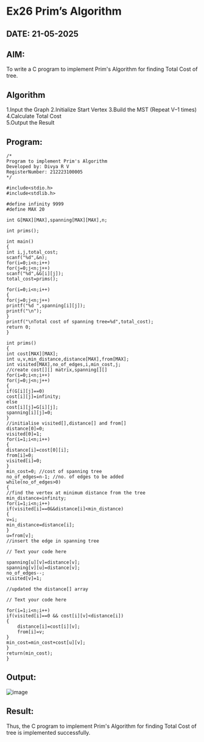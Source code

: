 # Ex26 Prim’s Algorithm
## DATE: 21-05-2025
## AIM:
To write a C program to implement Prim's Algorithm for finding Total Cost of tree.

## Algorithm
1.Input the Graph 
2.Initialize Start Vertex 
3.Build the MST (Repeat V–1 times) 
4.Calculate Total Cost  
5.Output the Result  

## Program:
```
/*
Program to implement Prim's Algorithm
Developed by: Divya R V
RegisterNumber: 212223100005 
*/
```
```
#include<stdio.h>
#include<stdlib.h>
 
#define infinity 9999
#define MAX 20
 
int G[MAX][MAX],spanning[MAX][MAX],n;
 
int prims();
 
int main()
{
int i,j,total_cost;
scanf("%d",&n);
for(i=0;i<n;i++)
for(j=0;j<n;j++)
scanf("%d",&G[i][j]);
total_cost=prims();

for(i=0;i<n;i++)
{
for(j=0;j<n;j++)
printf("%d ",spanning[i][j]);
printf("\n");
}
printf("\nTotal cost of spanning tree=%d",total_cost);
return 0;
}
 
int prims()
{
int cost[MAX][MAX];
int u,v,min_distance,distance[MAX],from[MAX];
int visited[MAX],no_of_edges,i,min_cost,j;
//create cost[][] matrix,spanning[][]
for(i=0;i<n;i++)
for(j=0;j<n;j++)
{
if(G[i][j]==0)
cost[i][j]=infinity;
else
cost[i][j]=G[i][j];
spanning[i][j]=0;
}
//initialise visited[],distance[] and from[]
distance[0]=0;
visited[0]=1;
for(i=1;i<n;i++)
{
distance[i]=cost[0][i];
from[i]=0;
visited[i]=0;
}
min_cost=0; //cost of spanning tree
no_of_edges=n-1; //no. of edges to be added
while(no_of_edges>0)
{
//find the vertex at minimum distance from the tree
min_distance=infinity;
for(i=1;i<n;i++)
if(visited[i]==0&&distance[i]<min_distance)
{
v=i;
min_distance=distance[i];
}
u=from[v];
//insert the edge in spanning tree

// Text your code here

spanning[u][v]=distance[v];
spanning[v][u]=distance[v];
no_of_edges--;
visited[v]=1;

//updated the distance[] array

// Text your code here

for(i=1;i<n;i++)
if(visited[i]==0 && cost[i][v]<distance[i])
{
    distance[i]=cost[i][v];
    from[i]=v;
}
min_cost=min_cost+cost[u][v];
}
return(min_cost);
}
```
## Output:

![image](https://github.com/user-attachments/assets/5f1ec242-61e6-4741-a408-63b561494058)


## Result:
Thus, the C program to implement Prim's Algorithm for finding Total Cost of tree is implemented successfully.
